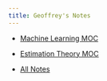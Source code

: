 ```yaml
---
title: Geoffrey's Notes
---
```


- [Machine Learning MOC](notes/machine-learning.md)
- [Estimation Theory MOC](notes/estimation-theory.md)

- [All Notes](/notes)
